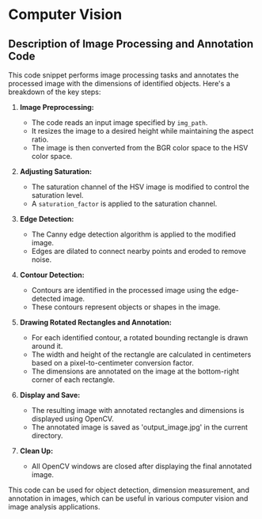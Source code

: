 # Computer Vision

## Description of Image Processing and Annotation Code

This code snippet performs image processing tasks and annotates the processed image with the dimensions of identified objects. Here's a breakdown of the key steps:

1. **Image Preprocessing:**
   - The code reads an input image specified by `img_path`.
   - It resizes the image to a desired height while maintaining the aspect ratio.
   - The image is then converted from the BGR color space to the HSV color space.



2. **Adjusting Saturation:**
   - The saturation channel of the HSV image is modified to control the saturation level.
   - A `saturation_factor` is applied to the saturation channel.

3. **Edge Detection:**

   - The Canny edge detection algorithm is applied to the modified image.
   - Edges are dilated to connect nearby points and eroded to remove noise.

4. **Contour Detection:**

   - Contours are identified in the processed image using the edge-detected image.
   - These contours represent objects or shapes in the image.

5. **Drawing Rotated Rectangles and Annotation:**

   - For each identified contour, a rotated bounding rectangle is drawn around it.
   - The width and height of the rectangle are calculated in centimeters based on a pixel-to-centimeter conversion factor.
   - The dimensions are annotated on the image at the bottom-right corner of each rectangle.

6. **Display and Save:**

   - The resulting image with annotated rectangles and dimensions is displayed using OpenCV.
   - The annotated image is saved as 'output_image.jpg' in the current directory.

7. **Clean Up:**

   - All OpenCV windows are closed after displaying the final annotated image.

This code can be used for object detection, dimension measurement, and annotation in images, which can be useful in various computer vision and image analysis applications.

